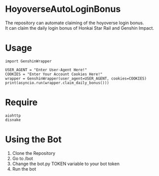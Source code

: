 # HoyoverseAutoLoginBonus
The repository can automate claiming of the hoyoverse login bonus. <br>
It can claim the daily login bonus of Honkai Star Rail and Genshin Impact.

# Usage
```
import GenshinWrapper

USER_AGENT = "Enter User-Agent Here!"
COOKIES = "Enter Your Account Cookies Here!"
wrapper = GenshinWrapper(user_agent=USER_AGENT, cookies=COOKIES)
print(asyncio.run(wrapper.claim_daily_bonus()))
```

# Require
```
aiohttp
disnake
```

# Using the Bot
1. Clone the Repository
2. Go to /bot
3. Change the bot.py TOKEN variable to your bot token
4. Run the bot

